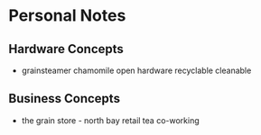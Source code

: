 # Personal Notes

## Hardware Concepts
- grainsteamer chamomile open hardware recyclable cleanable

## Business Concepts  
- the grain store - north bay retail tea co-working


